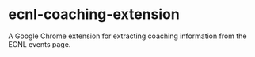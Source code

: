 # ecnl-coaching-extension
A Google Chrome extension for extracting coaching information from the ECNL events page.
